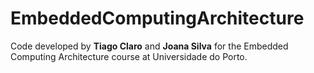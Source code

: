 # EmbeddedComputingArchitecture

Code developed by **Tiago Claro** and **Joana Silva** for the Embedded Computing Architecture course at Universidade do Porto.